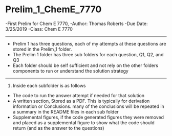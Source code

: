 # Prelim_1_ChemE_7770
-First Prelim for Chem E 7770, 
-Author: Thomas Roberts
-Due Date: 3/25/2019
-Class: Chem E 7770

---------------------------------------------------------------------
- Prelim 1 has three questions, each of my attempts at these questions are stored in the Prelim_1 folder.
- The Prelim 1 folder has three sub folders for each question, Q1, Q2, and Q3 
- Each folder should be self sufficient and not rely on the other folders components to run or understand the solution strategy
______________________________________________________________________
1)  Inside each subfolder is as follows 
  - The code to run the answer attempt if needed for that solution
  - A written section, Stored as a PDF. This is typically for derivation information or Conclusions. many of the conclusions will be repeated in a summary in the README files in each sub folder
  - Supplemental figures, if the code generated figures they were removed and placed as a supplemental figure to show what the code should return (and as the answer to the questions)
